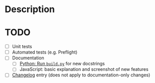 # Description


# TODO

<!-- Remove items that are irrelevant to this PR -->

- [ ] Unit tests
- [ ] Automated tests (e.g. Preflight)
- [ ] Documentation
    - [ ] [Python: Run `build.py`](../gendocs/build.py) for new docstrings
    - [ ] JavaScript: basic explanation and screenshot of new features
- [ ] [Changelog](CHANGELOG.md) entry (does not apply to documentation-only changes)
